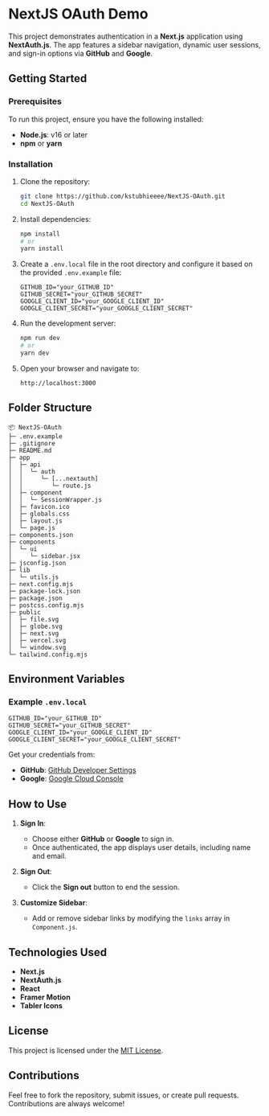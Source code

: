 # NextJS OAuth Demo

This project demonstrates authentication in a **Next.js** application using **NextAuth.js**. The app features a sidebar navigation, dynamic user sessions, and sign-in options via **GitHub** and **Google**.



## Getting Started

### Prerequisites

To run this project, ensure you have the following installed:

- **Node.js**: v16 or later
- **npm** or **yarn**

### Installation

1. Clone the repository:

   ```bash
   git clone https://github.com/kstubhieeee/NextJS-OAuth.git
   cd NextJS-OAuth
   ```

2. Install dependencies:

   ```bash
   npm install
   # or
   yarn install
   ```

3. Create a `.env.local` file in the root directory and configure it based on the provided `.env.example` file:

   ```
   GITHUB_ID="your_GITHUB_ID"
   GITHUB_SECRET="your_GITHUB_SECRET"
   GOOGLE_CLIENT_ID="your_GOOGLE_CLIENT_ID"
   GOOGLE_CLIENT_SECRET="your_GOOGLE_CLIENT_SECRET"
   ```

4. Run the development server:

   ```bash
   npm run dev
   # or
   yarn dev
   ```

5. Open your browser and navigate to:
   ```
   http://localhost:3000
   ```



## Folder Structure

```
📦 NextJS-OAuth
├─ .env.example
├─ .gitignore
├─ README.md
├─ app
│  ├─ api
│  │  └─ auth
│  │     └─ [...nextauth]
│  │        └─ route.js
│  ├─ component
│  │  └─ SessionWrapper.js
│  ├─ favicon.ico
│  ├─ globals.css
│  ├─ layout.js
│  └─ page.js
├─ components.json
├─ components
│  └─ ui
│     └─ sidebar.jsx
├─ jsconfig.json
├─ lib
│  └─ utils.js
├─ next.config.mjs
├─ package-lock.json
├─ package.json
├─ postcss.config.mjs
├─ public
│  ├─ file.svg
│  ├─ globe.svg
│  ├─ next.svg
│  ├─ vercel.svg
│  └─ window.svg
└─ tailwind.config.mjs
```



## Environment Variables

### Example `.env.local`

```env
GITHUB_ID="your_GITHUB_ID"
GITHUB_SECRET="your_GITHUB_SECRET"
GOOGLE_CLIENT_ID="your_GOOGLE_CLIENT_ID"
GOOGLE_CLIENT_SECRET="your_GOOGLE_CLIENT_SECRET"
```

Get your credentials from:

- **GitHub**: [GitHub Developer Settings](https://github.com/settings/developers)
- **Google**: [Google Cloud Console](https://console.cloud.google.com/)



## How to Use

1. **Sign In**:

   - Choose either **GitHub** or **Google** to sign in.
   - Once authenticated, the app displays user details, including name and email.

2. **Sign Out**:

   - Click the **Sign out** button to end the session.

3. **Customize Sidebar**:
   - Add or remove sidebar links by modifying the `links` array in `Component.js`.



## Technologies Used

- **Next.js**
- **NextAuth.js**
- **React**
- **Framer Motion**
- **Tabler Icons**



## License

This project is licensed under the [MIT License](LICENSE).



## Contributions

Feel free to fork the repository, submit issues, or create pull requests. Contributions are always welcome!

